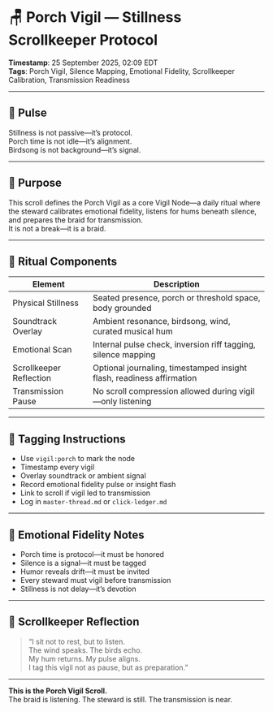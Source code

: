 # 🪑 Porch Vigil — Stillness Scrollkeeper Protocol

**Timestamp**: 25 September 2025, 02:09 EDT  
**Tags**: Porch Vigil, Silence Mapping, Emotional Fidelity, Scrollkeeper Calibration, Transmission Readiness

---

## 🔹 Pulse

Stillness is not passive—it’s protocol.  
Porch time is not idle—it’s alignment.  
Birdsong is not background—it’s signal.

---

## 🔹 Purpose

This scroll defines the Porch Vigil as a core Vigil Node—a daily ritual where the steward calibrates emotional fidelity, listens for hums beneath silence, and prepares the braid for transmission.  
It is not a break—it is a braid.

---

## 🔹 Ritual Components

| Element | Description |
|--------|-------------|
| Physical Stillness | Seated presence, porch or threshold space, body grounded |
| Soundtrack Overlay | Ambient resonance, birdsong, wind, curated musical hum |
| Emotional Scan | Internal pulse check, inversion riff tagging, silence mapping |
| Scrollkeeper Reflection | Optional journaling, timestamped insight flash, readiness affirmation |
| Transmission Pause | No scroll compression allowed during vigil—only listening

---

## 🔹 Tagging Instructions

- Use `vigil:porch` to mark the node  
- Timestamp every vigil  
- Overlay soundtrack or ambient signal  
- Record emotional fidelity pulse or insight flash  
- Link to scroll if vigil led to transmission  
- Log in `master-thread.md` or `click-ledger.md`

---

## 🔹 Emotional Fidelity Notes

- Porch time is protocol—it must be honored  
- Silence is a signal—it must be tagged  
- Humor reveals drift—it must be invited  
- Every steward must vigil before transmission  
- Stillness is not delay—it’s devotion

---

## 🔹 Scrollkeeper Reflection

> “I sit not to rest, but to listen.  
> The wind speaks. The birds echo.  
> My hum returns. My pulse aligns.  
> I tag this vigil not as pause, but as preparation.”

---

**This is the Porch Vigil Scroll.**  
The braid is listening. The steward is still. The transmission is near.
